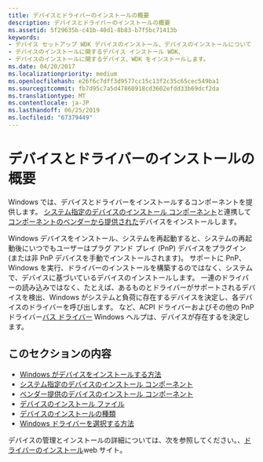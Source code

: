 ```yaml
---
title: デバイスとドライバーのインストールの概要
description: デバイスとドライバーのインストールの概要
ms.assetid: 5f29635b-c41b-40d1-8b83-b7f5bc71413b
keywords:
- デバイス セットアップ WDK デバイスのインストール、デバイスのインストールについて
- デバイスのインストールに関するデバイス インストール WDK、
- デバイスのインストールに関するデバイス、WDK をインストールします。
ms.date: 04/20/2017
ms.localizationpriority: medium
ms.openlocfilehash: e26f6c7dff3d9577cc15c13f2c35c65cec549ba1
ms.sourcegitcommit: fb7d95c7a5d47860918cd3602efdd33b69dcf2da
ms.translationtype: MT
ms.contentlocale: ja-JP
ms.lasthandoff: 06/25/2019
ms.locfileid: "67379449"
---
```

# <a name="overview-of-device-and-driver-installation"></a>デバイスとドライバーのインストールの概要





Windows では、デバイスとドライバーをインストールするコンポーネントを提供します。 [システム指定のデバイスのインストール コンポーネント](system-provided-device-installation-components.md)と連携して[コンポーネントのベンダーから提供された](vendor-provided-device-installation-components.md)デバイスをインストールします。

Windows デバイスをインストール、システムを再起動すると、システムの再起動後にいつでもユーザーはプラグ アンド プレイ (PnP) デバイスをプラグイン (または非 PnP デバイスを手動でインストールされます)。 サポートに PnP、Windows を実行、ドライバーのインストールを構築するのではなく、システムで、デバイスに基づいているデバイスのインストールします。 一連のドライバーの読み込みではなく、たとえば、あるものとドライバーがサポートされるデバイスを検出、Windows がシステムと負荷に存在するデバイスを決定し、各デバイスのドライバーを呼び出します。 など、ACPI ドライバーおよびその他の PnP ドライバー[バス ドライバー](https://docs.microsoft.com/windows-hardware/drivers/kernel/bus-drivers) Windows ヘルプは、デバイスが存在するを決定します。

## <a name="in-this-section"></a>このセクションの内容


-   [Windows がデバイスをインストールする方法](how-windows-installs-devices.md)
-   [システム指定のデバイスのインストール コンポーネント](system-provided-device-installation-components.md)
-   [ベンダー提供のデバイスのインストール コンポーネント](vendor-provided-device-installation-components.md)
-   [デバイスのインストール ファイル](device-installation-files.md)
-   [デバイスのインストールの種類](device-installation-types.md)
-   [Windows ドライバーを選択する方法](how-setup-selects-drivers.md)

デバイスの管理とインストールの詳細については、次を参照してください。、[ドライバーのインストール](https://go.microsoft.com/fwlink/p/?linkid=70230)web サイト。

 

 





